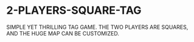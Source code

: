 # 2-PLAYERS-SQUARE-TAG
SIMPLE YET THRILLING TAG GAME. THE TWO PLAYERS ARE SQUARES, AND THE HUGE MAP CAN BE CUSTOMIZED.
